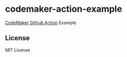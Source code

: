 # codemaker-action-example

[CodeMaker Github Action](https://github.com/codemakerai/codemaker-action) Example

## License

MIT License
